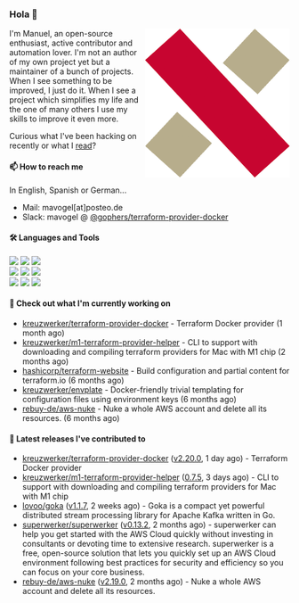 ### Hola 👋

<img align="right" src="https://raw.githubusercontent.com/kreuzwerkerbot/kreuzwerkerbot/master/assets/xw.png" width="260">

I'm Manuel, an open-source enthusiast, active contributor and automation lover. I'm not an author of my own project 
yet but a maintainer of a bunch of projects. When I see something to be improved, I just do it. When I see a project
which simplifies my life and the one of many others I use my skills to improve it even more.

Curious what I've been hacking on recently or what I [read](https://www.goodreads.com/user/show/128554892-manuel-vogel)?

#### 📫 How to reach me
In English, Spanish or German...

- Mail: mavogel[at]posteo.de
- Slack: mavogel @ [@gophers/terraform-provider-docker](https://gophers.slack.com/archives/C01G9TN5V36)

#### 🛠 Languages and Tools
<p>

  <code><img width="10%" src="https://www.vectorlogo.zone/logos/golang/golang-horizontal.svg"></code>
  <code><img width="10%" src="https://www.vectorlogo.zone/logos/typescriptlang/typescriptlang-official.svg"></code>
  <code><img width="10%" src="https://www.vectorlogo.zone/logos/nodejs/nodejs-horizontal.svg"></code>
  <br />
  <code><img width="10%" src="https://www.vectorlogo.zone/logos/amazon_aws/amazon_aws-ar21.svg"></code>
  <code><img width="10%" src="https://www.vectorlogo.zone/logos/terraformio/terraformio-ar21.svg"></code>
  <code><img width="10%" src="https://www.vectorlogo.zone/logos/gnu_bash/gnu_bash-ar21.svg"></code>
  <br />
  <code><img width="10%" src="https://www.vectorlogo.zone/logos/kubernetes/kubernetes-ar21.svg"></code>
  <code><img width="10%" src="https://www.vectorlogo.zone/logos/docker/docker-ar21.svg"></code>
  <code><img width="10%" src="https://www.vectorlogo.zone/logos/containerdio/containerdio-ar21.svg"></code>
  <br />
 
</p>

#### 👷 Check out what I'm currently working on

- [kreuzwerker/terraform-provider-docker](https://github.com/kreuzwerker/terraform-provider-docker) - Terraform Docker provider (1 month ago)
- [kreuzwerker/m1-terraform-provider-helper](https://github.com/kreuzwerker/m1-terraform-provider-helper) - CLI to support with downloading and compiling terraform providers for Mac with M1 chip (2 months ago)
- [hashicorp/terraform-website](https://github.com/hashicorp/terraform-website) - Build configuration and partial content for terraform.io (6 months ago)
- [kreuzwerker/envplate](https://github.com/kreuzwerker/envplate) - Docker-friendly trivial templating for configuration files using environment keys (6 months ago)
- [rebuy-de/aws-nuke](https://github.com/rebuy-de/aws-nuke) - Nuke a whole AWS account and delete all its resources. (6 months ago)

#### 🔭 Latest releases I've contributed to

- [kreuzwerker/terraform-provider-docker](https://github.com/kreuzwerker/terraform-provider-docker) ([v2.20.0](https://github.com/kreuzwerker/terraform-provider-docker/releases/tag/v2.20.0), 1 day ago) - Terraform Docker provider
- [kreuzwerker/m1-terraform-provider-helper](https://github.com/kreuzwerker/m1-terraform-provider-helper) ([0.7.5](https://github.com/kreuzwerker/m1-terraform-provider-helper/releases/tag/0.7.5), 3 days ago) - CLI to support with downloading and compiling terraform providers for Mac with M1 chip
- [lovoo/goka](https://github.com/lovoo/goka) ([v1.1.7](https://github.com/lovoo/goka/releases/tag/v1.1.7), 2 weeks ago) - Goka is a compact yet powerful distributed stream processing library for Apache Kafka written in Go.
- [superwerker/superwerker](https://github.com/superwerker/superwerker) ([v0.13.2](https://github.com/superwerker/superwerker/releases/tag/v0.13.2), 2 months ago) - superwerker can help you get started with the AWS Cloud quickly without investing in consultants or devoting time to extensive research. superwerker is a free, open-source solution that lets you quickly set up an AWS Cloud environment following best practices for security and efficiency so you can focus on your core business. 
- [rebuy-de/aws-nuke](https://github.com/rebuy-de/aws-nuke) ([v2.19.0](https://github.com/rebuy-de/aws-nuke/releases/tag/v2.19.0), 2 months ago) - Nuke a whole AWS account and delete all its resources.



